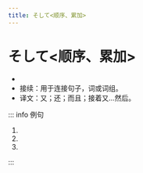 ```yaml
---
title: そして<顺序、累加>
---
```


# そして<顺序、累加>

- <grammer-content sentence="意义：表示**两个动作**之间的**先后顺序**，也表示累加、递进、并列等含义。" inline />
- 接续：用于连接句子，词或词组。
- 译文：又；还；而且；接着又...然后。

::: info 例句

1. <grammer-content sentence="[国際交流/こくさいこうりゅう]クラブにも[参加/さんか]した。**そして**、[日本人/にほんじん]の[学生/がくせい]とたくさん[話/はな]した。" trans="国际交流俱乐部我也参加了。之后我和日本的学生聊了很多。" />
1. <grammer-content sentence="[高橋/たかはし]さんは[朝/あさ]、5[時/じ]に[起/お]きた。**そして**、6[時/じ]に[寮/りょう]を[出/で]た。" trans="高桥早上5点起床，然后6点离开了宿舍。" />
1. <grammer-content sentence="[鈴木/すずき]さんはとても[親切/しんせつ]です。**そして**、[面白/おもしろ]い[人/ひと]です。" trans="铃木真的很亲切，而且她还很有趣。" />

:::
